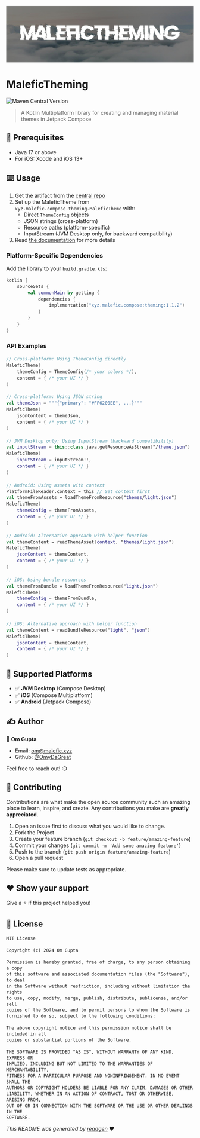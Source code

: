 ![](cover.jpeg)

# MaleficTheming

![Maven Central Version](https://img.shields.io/maven-central/v/xyz.malefic.compose/theming)

> A Kotlin Multiplatform library for creating and managing material themes in Jetpack Compose

## 🦿 Prerequisites

- Java 17 or above
- For iOS: Xcode and iOS 13+

## ⌨️ Usage

1. Get the artifact from the [central repo](https://central.sonatype.com/artifact/xyz.malefic.compose/theming)
2. Set up the MaleficTheme from `xyz.malefic.compose.theming.MaleficTheme` with:
   - Direct `ThemeConfig` objects
   - JSON strings (cross-platform)
   - Resource paths (platform-specific)
   - InputStream (JVM Desktop only, for backward compatibility)
3. Read [the documentation]() for more details

### Platform-Specific Dependencies

Add the library to your `build.gradle.kts`:

```kotlin
kotlin {
    sourceSets {
        val commonMain by getting {
            dependencies {
                implementation("xyz.malefic.compose:theming:1.1.2")
            }
        }
    }
}
```

### API Examples

```kotlin
// Cross-platform: Using ThemeConfig directly
MaleficTheme(
    themeConfig = ThemeConfig(/* your colors */),
    content = { /* your UI */ }
)

// Cross-platform: Using JSON string
val themeJson = """{"primary": "#FF6200EE", ...}"""
MaleficTheme(
    jsonContent = themeJson,
    content = { /* your UI */ }
)

// JVM Desktop only: Using InputStream (backward compatibility)
val inputStream = this::class.java.getResourceAsStream("/theme.json")
MaleficTheme(
    inputStream = inputStream!!,
    content = { /* your UI */ }
)

// Android: Using assets with context
PlatformFileReader.context = this // Set context first
val themeFromAssets = loadThemeFromResource("themes/light.json")
MaleficTheme(
    themeConfig = themeFromAssets,
    content = { /* your UI */ }
)

// Android: Alternative approach with helper function
val themeContent = readThemeAsset(context, "themes/light.json")
MaleficTheme(
    jsonContent = themeContent,
    content = { /* your UI */ }
)

// iOS: Using bundle resources
val themeFromBundle = loadThemeFromResource("light.json")
MaleficTheme(
    themeConfig = themeFromBundle,
    content = { /* your UI */ }
)

// iOS: Alternative approach with helper function
val themeContent = readBundleResource("light", "json")
MaleficTheme(
    jsonContent = themeContent,
    content = { /* your UI */ }
)
```

## 🎯 Supported Platforms

- ✅ **JVM Desktop** (Compose Desktop)
- ✅ **iOS** (Compose Multiplatform)
- ✅ **Android** (Jetpack Compose)

## ✍️ Author

👤 **Om Gupta**

* Email: om@malefic.xyz
* Github: [@OmyDaGreat](https://github.com/OmyDaGreat)

Feel free to reach out! :D

## 🤝 Contributing

Contributions are what make the open source community such an amazing place to learn, inspire, and create. Any
contributions you make are **greatly appreciated**.

1. Open an issue first to discuss what you would like to change.
2. Fork the Project
3. Create your feature branch (`git checkout -b feature/amazing-feature`)
4. Commit your changes (`git commit -m 'Add some amazing feature'`)
5. Push to the branch (`git push origin feature/amazing-feature`)
6. Open a pull request

Please make sure to update tests as appropriate.

## ❤ Show your support

Give a ⭐️ if this project helped you!

## 📝 License

```
MIT License

Copyright (c) 2024 Om Gupta

Permission is hereby granted, free of charge, to any person obtaining a copy
of this software and associated documentation files (the "Software"), to deal
in the Software without restriction, including without limitation the rights
to use, copy, modify, merge, publish, distribute, sublicense, and/or sell
copies of the Software, and to permit persons to whom the Software is
furnished to do so, subject to the following conditions:

The above copyright notice and this permission notice shall be included in all
copies or substantial portions of the Software.

THE SOFTWARE IS PROVIDED "AS IS", WITHOUT WARRANTY OF ANY KIND, EXPRESS OR
IMPLIED, INCLUDING BUT NOT LIMITED TO THE WARRANTIES OF MERCHANTABILITY,
FITNESS FOR A PARTICULAR PURPOSE AND NONINFRINGEMENT. IN NO EVENT SHALL THE
AUTHORS OR COPYRIGHT HOLDERS BE LIABLE FOR ANY CLAIM, DAMAGES OR OTHER
LIABILITY, WHETHER IN AN ACTION OF CONTRACT, TORT OR OTHERWISE, ARISING FROM,
OUT OF OR IN CONNECTION WITH THE SOFTWARE OR THE USE OR OTHER DEALINGS IN THE
SOFTWARE.
```

_This README was generated by [readgen](https://github.com/theapache64/readgen)_ ❤